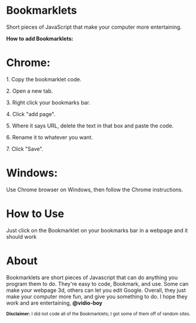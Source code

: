 <html>
  <head><h1>Bookmarklets</h1></head>
  <p>Short pieces of JavaScript that make your computer more entertaining.</p>

<b>How to add Bookmarklets:</b>

  <h1>Chrome:</h1>

<p>1. Copy the bookmarklet code.</p>
<p>2. Open a new tab.</p>
<p>3. Right click your bookmarks bar.</p>
<p>4. Click "add page".</p>
<p>5. Where it says URL, delete the text in that box and paste the code.</p>
<p>6. Rename it to whatever you want.</p>
<p>7. Click "Save".</p>

  <h1>Windows:</h1>

<p>Use Chrome browser on Windows, then follow the Chrome instructions.</p>

  <h1>How to Use</h1>
<p>Just click on the Bookmarklet on your bookmarks bar in a webpage and it should work</p>

 <h1>About</h1>
<p>Bookmarklets are short pieces of Javascript that can do anything you program them to do. They're easy to code, Bookmark, and use. Some can make your webpage 3d, others can let you edit Google. Overall, they just make your computer more fun, and give you something to do. I hope they work and are entertaining, 
<b>@vidio-boy</b></p>

<p><footer><small> <b>Disclaimer:</b> I did not code all of the Bookmarklets; I got some of them off of random sites.</small><footer></p>
</html>
